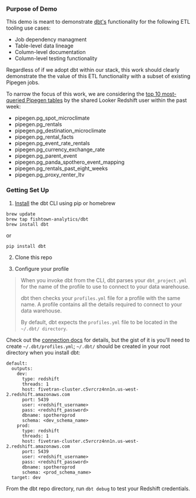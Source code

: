 ### Purpose of Demo

This demo is meant to demonstrate [dbt's](https://docs.getdbt.com/docs) functionality for the following ETL tooling use cases:

- Job dependency managment
- Table-level data lineage
- Column-level documentation
- Column-level testing functionality

Regardless of if we adopt dbt within our stack, this work should clearly demonstrate the the value of this ETL functionality with a subset of existing Pipegen jobs.

To narrow the focus of this work, we are considering the [top 10 most-queried Pipegen tables](https://spothero.looker.com/explore/redshift_model/redshift_table_scans?qid=OJS3iUBsdwogNMaV8ARCkl&toggle=fil,pik) by the shared Looker Redshift user within the past week:

 - pipegen.pg_spot_microclimate
 - pipegen.pg_rentals
 - pipegen.pg_destination_microclimate
 - pipegen.pg_rental_facts
 - pipegen.pg_event_rate_rentals
 - pipegen.pg_currency_exchange_rate
 - pipegen.pg_parent_event
 - pipegen.pg_panda_spothero_event_mapping
 - pipegen.pg_rentals_past_eight_weeks
 - pipegen.pg_proxy_renter_ltv


### Getting Set Up

1. [Install](https://docs.getdbt.com/docs/macos) the dbt CLI using pip or homebrew

```
brew update
brew tap fishtown-analytics/dbt
brew install dbt
```
or 
```
pip install dbt
```

2. Clone this repo

3. Configure your profile

> When you invoke dbt from the CLI, dbt parses your `dbt_project.yml` for the name of the profile to use to connect to your data warehouse.
>
> dbt then checks your `profiles.yml` file for a profile with the same name. A profile contains all the details required to connect to your data warehouse.
>
>By default, dbt expects the `profiles.yml` file to be located in the `~/.dbt/ directory`.

Check out the [connection docs](https://docs.getdbt.com/docs/configure-your-profile#section-what-goes-in-my-profiles-yml-file) for details, but the gist of it is you'll need to create `~/.dbt/profiles.yml`; `~/.dbt/` should be created in your root directory when you install dbt:

```
default:
  outputs:
    dev:
      type: redshift
      threads: 1
      host: fivetran-cluster.c5vrcrz4nn1n.us-west-2.redshift.amazonaws.com 
      port: 5439
      user: <redshift_username>
      pass: <redshift_password>
      dbname: spotheroprod
      schema: <dev_schema_name>
    prod:
      type: redshift
      threads: 1
      host: fivetran-cluster.c5vrcrz4nn1n.us-west-2.redshift.amazonaws.com
      port: 5439
      user: <redshift_username>
      pass: <redshift_password>
      dbname: spotheroprod
      schema: <prod_schema_name>
  target: dev
```

From the dbt repo directory, run `dbt debug` to test your Redshift credentials.